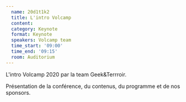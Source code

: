 ```yaml
---
  name: 20d1t1k2
  title: L'intro Volcamp
  content:
  category: Keynote
  format: Keynote
  speakers: Volcamp team
  time_start: '09:00'
  time_end: '09:15'
  room: Auditorium
---
```

L'intro Volcamp 2020 par la team Geek&Terrroir.

Présentation de la conférence, du contenus, du programme et de nos sponsors.